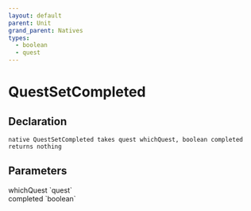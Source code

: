 ```yaml
---
layout: default
parent: Unit
grand_parent: Natives
types:
  - boolean
  - quest
---
```


# QuestSetCompleted

## Declaration

```
native QuestSetCompleted takes quest whichQuest, boolean completed returns nothing
```

## Parameters
<dl>
  <dt>whichQuest `quest`</dt>
  <dd></dd>

  <dt>completed `boolean`</dt>
  <dd></dd>
</dl>